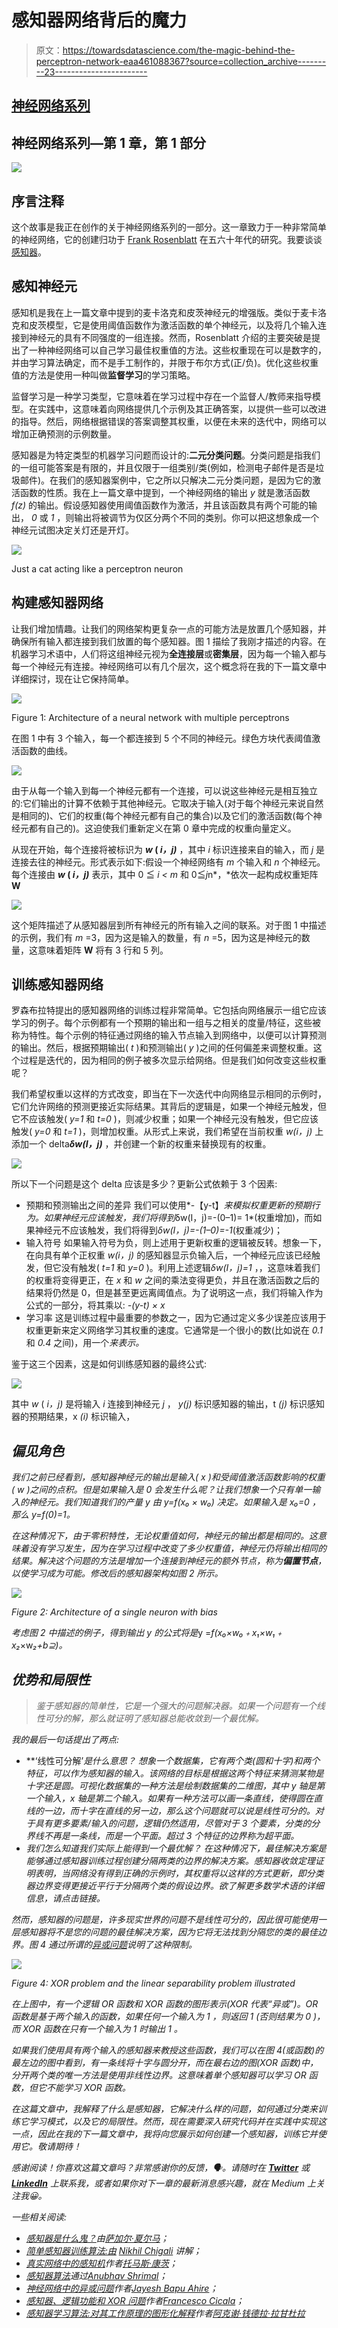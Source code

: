# 感知器网络背后的魔力

> 原文：<https://towardsdatascience.com/the-magic-behind-the-perceptron-network-eaa461088367?source=collection_archive---------23----------------------->

## [神经网络系列](https://towardsdatascience.com/tagged/neural-networks-series)

## 神经网络系列—第 1 章，第 1 部分

![](img/aa743fe4b715035ed9c4a0f88e1f8089.png)

## 序言注释

这个故事是我正在创作的关于神经网络系列的一部分。这一章致力于一种非常简单的神经网络，它的创建归功于 [Frank Rosenblatt](https://en.wikipedia.org/wiki/Frank_Rosenblatt) 在五六十年代的研究。我要谈谈[感知器](https://en.wikipedia.org/wiki/Perceptron)。

## 感知神经元

感知机是我在上一篇文章中提到的麦卡洛克和皮茨神经元的增强版。类似于麦卡洛克和皮茨模型，它是使用阈值函数作为激活函数的单个神经元，以及将几个输入连接到神经元的具有不同强度的一组连接。然而，Rosenblatt 介绍的主要突破是提出了一种神经网络可以自己学习最佳权重值的方法。这些权重现在可以是数字的，并由学习算法确定，而不是手工制作的，并限于布尔方式(正/负)。优化这些权重值的方法是使用一种叫做**监督学习**的学习策略。

监督学习是一种学习类型，它意味着在学习过程中存在一个监督人/教师来指导模型。在实践中，这意味着向网络提供几个示例及其正确答案，以提供一些可以改进的指导。然后，网络根据错误的答案调整其权重，以便在未来的迭代中，网络可以增加正确预测的示例数量。

感知器是为特定类型的机器学习问题而设计的:**二元分类问题**。分类问题是指我们的一组可能答案是有限的，并且仅限于一组类别/类(例如，检测电子邮件是否是垃圾邮件)。在我们的感知器案例中，它之所以只解决二元分类问题，是因为它的激活函数的性质。我在上一篇文章中提到，一个神经网络的输出 *y* 就是激活函数 *f(z)* 的输出。假设感知器使用阈值函数作为激活，并且该函数具有两个可能的输出， *0* 或 *1* ，则输出将被调节为仅区分两个不同的类别。你可以把这想象成一个神经元试图决定关灯还是开灯。

![](img/ea8a5cdbad205c5db19da3eeb006a48f.png)

Just a cat acting like a perceptron neuron

## 构建感知器网络

让我们增加情趣。让我们的网络架构更复杂一点的可能方法是放置几个感知器，并确保所有输入都连接到我们放置的每个感知器。图 1 描绘了我刚才描述的内容。在机器学习术语中，人们将这组神经元视为**全连接层**或**密集层**，因为每一个输入都与每一个神经元有连接。神经网络可以有几个层次，这个概念将在我的下一篇文章中详细探讨，现在让它保持简单。

![](img/e53857dfe6bcc3cde698b0543794e9fd.png)

Figure 1: Architecture of a neural network with multiple perceptrons

在图 1 中有 3 个输入，每一个都连接到 5 个不同的神经元。绿色方块代表阈值激活函数的曲线。

![](img/56eb7c60d849084c98c3127d26b40eac.png)

由于从每一个输入到每一个神经元都有一个连接，可以说这些神经元是相互独立的:它们输出的计算不依赖于其他神经元。它取决于输入(对于每个神经元来说自然是相同的)、它们的权重(每个神经元都有自己的集合)以及它们的激活函数(每个神经元都有自己的)。这迫使我们重新定义在第 0 章中完成的权重向量定义。

从现在开始，每个连接将被标识为 ***w* ( *i，j)*** ，其中 *i* 标识连接来自的输入，而 *j* 是连接去往的神经元。形式表示如下:假设一个神经网络有 *m* 个输入和 *n* 个神经元。每个连接由 ***w* ( *i，j)*** 表示，其中 0 ≦ *i < m* 和 0≦*j*n*，*依次一起构成权重矩阵 **W**

![](img/c6bae7cc8573e78a4818ebd8e346c297.png)

这个矩阵描述了从感知器层到所有神经元的所有输入之间的联系。对于图 1 中描述的示例，我们有 *m* =3，因为这是输入的数量，有 *n* =5，因为这是神经元的数量，这意味着矩阵 **W** 将有 3 行和 5 列。

## 训练感知器网络

罗森布拉特提出的感知器网络的训练过程非常简单。它包括向网络展示一组它应该学习的例子。每个示例都有一个预期的输出和一组与之相关的度量/特征，这些被称为特性。每个示例的特征通过网络的输入节点输入到网络中，以便可以计算预测的输出。然后，根据预期输出( *t* )和预测输出( *y* )之间的任何偏差来调整权重。这个过程是迭代的，因为相同的例子被多次显示给网络。但是我们如何改变这些权重呢？

我们希望权重以这样的方式改变，即当在下一次迭代中向网络显示相同的示例时，它们允许网络的预测更接近实际结果。其背后的逻辑是，如果一个神经元触发，但它不应该触发( *y=1* 和 *t=0* )，则减少权重；如果一个神经元没有触发，但它应该触发( *y=0* 和 *t=1* )，则增加权重。从形式上来说，我们希望在当前权重 *w(i，j)* 上添加一个 delta***δw(I，j)*** ，并创建一个新的权重来替换现有的权重。

![](img/51bd296c849e70ec85ad62ca23b200f6.png)

所以下一个问题是这个 delta 应该是多少？更新公式依赖于 3 个因素:

*   预期和预测输出之间的差异
    我们可以使用*-【y-t】*来模拟权重更新的预期行为。如果神经元应该触发，我们将得到*δw(I，j)=-(0–1)= 1*(权重增加)，而如果神经元不应该触发，我们将得到*δw(I，j)=-(1–0)=-1*(权重减少)；
*   输入符号
    如果输入符号为负，则上述用于更新权重的逻辑被反转。想象一下，在向具有单个正权重 *w(i，j)* 的感知器显示负输入后，一个神经元应该已经触发，但它没有触发( *t=1* 和 *y=0* )。利用上述逻辑*δw(I，j)=1* ，，这意味着我们的权重将变得更正，在 *x* 和 *w* 之间的乘法变得更负，并且在激活函数之后的结果将仍然是 0，但是甚至更远离阈值点。为了说明这一点，我们将输入作为公式的一部分，将其乘以: *-(y-t) × x*
*   学习率
    这是训练过程中最重要的参数之一，因为它通过定义多少误差应该用于权重更新来定义网络学习其权重的速度。它通常是一个很小的数(比如说在 *0.1* 和 *0.4* 之间)，用一个*来表示。*

鉴于这三个因素，这是如何训练感知器的最终公式:

![](img/49ea83388f0dc691230d7e24a89c2a4b.png)

其中 *w* ( *i，j)* 是将输入 *i* 连接到神经元 *j* ， *y(j)* 标识感知器的输出，t *(j)* 标识感知器的预期结果，x *(i)* 标识输入，

## *偏见角色*

*我们之前已经看到，感知器神经元的输出是输入( *x* )和受阈值激活函数影响的权重( *w* )之间的点积。但是如果输入是 0 会发生什么呢？让我们想象一个只有单一输入的神经元。我们知道我们的产量 *y* 由 *y=f(x₀ × w₀)* 决定。如果输入是 *x₀=0* ，那么 *y=f(0)=1。**

*在这种情况下，由于零积特性，无论权重值如何，神经元的输出都是相同的。这意味着没有学习发生，因为在学习过程中改变了多少权重值，神经元仍将输出相同的结果。解决这个问题的方法是增加一个连接到神经元的额外节点，称为**偏置节点**，以使学习成为可能。修改后的感知器架构如图 2 所示。*

*![](img/06d308c082e100c68a749233eda29a96.png)*

*Figure 2: Architecture of a single neuron with bias*

*考虑图 2 中描述的例子，得到输出 y 的公式将是*y =**f(x₀×w₀*﹢*x₁×w₁*﹢*x*₂*×w*₂+*b⊇)*。*

## *优势和局限性*

> *鉴于感知器的简单性，它是一个强大的问题解决器。如果一个问题有一个线性可分的解，那么就证明了感知器总能收敛到一个最优解。*

*我的最后一句话提出了两点:*

*   **‘线性可分解’*是什么意思？
    想象一个数据集，它有两个类(圆和十字)和两个特征，可以作为感知器的输入。该网络的目标是根据这两个特征来猜测某物是十字还是圆。可视化数据集的一种方法是绘制数据集的二维图，其中 y 轴是第一个输入，x 轴是第二个输入。如果有一种方法可以画一条直线，使得圆在直线的一边，而十字在直线的另一边，那么这个问题就可以说是线性可分的。对于具有更多要素/输入的问题，逻辑仍然适用，尽管对于 3 个要素，分类的分界线不再是一条线，而是一个平面。超过 3 个特征的边界称为超平面。*
*   *我们怎么知道我们实际上能得到一个最优解？
    在这种情况下，最佳解决方案是能够通过感知器训练过程创建分隔两类的边界的解决方案。感知器收敛定理证明表明，当网络没有得到正确的示例时，其权重将以这样的方式更新，即分类器边界变得更接近平行于分隔两个类的假设边界。欲了解更多数学术语的详细信息，请点击链接。*

*然而，感知器的问题是，许多现实世界的问题不是线性可分的，因此很可能使用一层感知器将不是您的问题的最佳解决方案，因为它将无法找到分隔您的类的最佳边界。图 4 通过所谓的[异或问题](https://medium.com/@jayeshbahire/the-xor-problem-in-neural-networks-50006411840b)说明了这种限制。*

*![](img/003610e1dd7e381418577a77f1195a20.png)*

*Figure 4: XOR problem and the linear separability problem illustrated*

*在上图中，有一个逻辑 OR 函数和 XOR 函数的图形表示(XOR 代表“异或”)。OR 函数是基于两个输入的函数，如果任何一个输入为 *1* ，则返回 *1* (否则结果为 *0* )，而 XOR 函数在只有一个输入为 *1* 时输出 *1* 。*

*如果我们使用具有两个输入的感知器来教授这些函数，我们可以在图 4(或函数)的最左边的图中看到，有一条线将十字与圆分开，而在最右边的图(XOR 函数)中，分开两个类的唯一方法是使用非线性边界。这意味着单个感知器可以学习 OR 函数，但它不能学习 XOR 函数。*

*在这篇文章中，我解释了什么是感知器，它解决什么样的问题，如何通过分类来训练它学习模式，以及它的局限性。然而，现在需要深入研究代码并在实践中实现这一点，因此在我的下一篇文章中，我将向您展示如何创建一个感知器，训练它并使用它。敬请期待！*

*感谢阅读！你喜欢这篇文章吗？非常感谢你的反馈，🗣。请随时在 [**Twitter**](https://twitter.com/adrianovinhas) 或 [**LinkedIn**](https://www.linkedin.com/in/adrianovinhas/) 上联系我，或者如果你对下一章的最新消息感兴趣，就在 Medium 上关注我😀。*

*一些相关阅读:*

*   *[感知器是什么鬼？](/what-the-hell-is-perceptron-626217814f53)由[萨加尔·夏尔马](https://medium.com/u/165370addbb5?source=post_page-----eaa461088367--------------------------------)；*
*   *[简单感知器训练算法:由](https://medium.com/@nikhilc3013/simple-perceptron-training-algorithm-explained-7bbfdff2c57d) [Nikhil Chigali](https://medium.com/u/a7dad0bdd4ac?source=post_page-----eaa461088367--------------------------------) 讲解；*
*   *[真实网络中的感知机](https://medium.com/@thomascountz/perceptrons-in-neural-networks-dc41f3e4c1b9)作者[托马斯·康茨](https://medium.com/u/5deb80af2cc0?source=post_page-----eaa461088367--------------------------------)；*
*   *[感知器算法](https://medium.com/anubhav-shrimal/perceptron-algorithm-1b387058ecfb)通过[Anubhav Shrimal](https://medium.com/u/c8ac91815c3d?source=post_page-----eaa461088367--------------------------------)；*
*   *[神经网络中的异或问题](https://medium.com/@jayeshbahire/the-xor-problem-in-neural-networks-50006411840b)作者[Jayesh Bapu Ahire](https://medium.com/u/4d137af1d608?source=post_page-----eaa461088367--------------------------------)；*
*   *[感知器、逻辑功能和 XOR 问题](/perceptrons-logical-functions-and-the-xor-problem-37ca5025790a)作者[Francesco Cicala](https://medium.com/u/e217ceca2278?source=post_page-----eaa461088367--------------------------------)；*
*   *[感知器学习算法:对其工作原理的图形化解释](/perceptron-learning-algorithm-d5db0deab975)作者[阿克谢·钱德拉·拉甘杜拉](https://medium.com/u/202534492f47?source=post_page-----eaa461088367--------------------------------)*